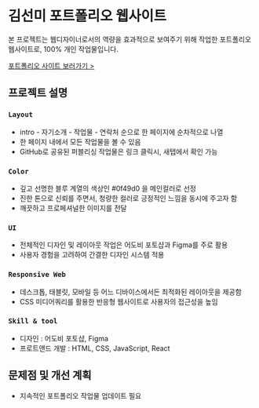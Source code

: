 # 김선미 포트폴리오 웹사이트

본 프로젝트는 웹디자이너로서의 역량을 효과적으로 보여주기 위해 작업한 포트폴리오 웹사이트로, 100% 개인 작업물입니다.

[포트폴리오 사이트 보러가기 >](https://mugglekim.github.io/pf/)


## 프로젝트 설명

### `Layout`
- intro - 자기소개 - 작업물 - 연락처 순으로 한 페이지에 순차적으로 나열
- 한 페이지 내에서 모든 작업물을 볼 수 있음
- GitHub로 공유된 퍼블리싱 작업물은 링크 클릭시, 새탭에서 확인 가능

### `Color`
- 깊고 선명한 블루 계열의 색상인 #0f49d0 을 메인컬러로 선정
- 진한 톤으로 신뢰를 주면서, 청량한 컬러로 긍정적인 느낌을 동시에 주고자 함
- 깨끗하고 프로페셔널한 이미지를 전달

### `UI`
- 전체적인 디자인 및 레이아웃 작업은 어도비 포토샵과 Figma를 주로 활용
- 사용자 경험을 고려하여 간결한 디자인 시스템 적용

### `Responsive Web`
- 데스크톱, 태블릿, 모바일 등 어느 디바이스에서든 최적화된 레이아웃을 제공함
- CSS 미디어쿼리를 활용한 반응형 웹사이트로 사용자의 접근성을 높임

### `Skill & tool`
- 디자인 : 어도비 포토샵, Figma
- 프로트앤드 개발 : HTML, CSS, JavaScript, React

## 문제점 및 개선 계획
- 지속적인 포트폴리오 작업물 업데이트 필요
